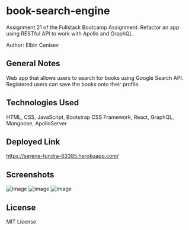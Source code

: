 # book-search-engine
Assignment 21 of the Fullstack Bootcamp Assignment. Refactor an app using RESTful API to work with Apollo and GraphQL.

Author: Elbin Cenisev

## General Notes
Web app that allows users to search for books using Google Search API. Registered users can save the books onto their profile.

## Technologies Used
HTML, CSS, JavaScript, Bootstrap CSS Framework, React, GraphQL, Mongoose, ApolloServer

## Deployed Link
https://serene-tundra-63385.herokuapp.com/

## Screenshots
![image](https://user-images.githubusercontent.com/75343776/139536938-6a233144-1abd-49f1-9b83-b178560b6662.png)
![image](https://user-images.githubusercontent.com/75343776/139537099-432a7c1b-d7a9-46c6-a3fa-fa8bb2bf5167.png)
![image](https://user-images.githubusercontent.com/75343776/139537167-e5f5ad57-59bb-4806-970c-a790f091f2c6.png)


## License
MIT License

